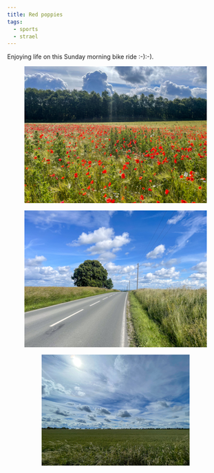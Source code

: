 ```yaml
---
title: Red poppies
tags: 
  - sports
  - strael
---
```

Enjoying life on this Sunday morning bike ride :-):-).

<figure>
<img src="/img/strael/IMG_5822.jpg">
</figure>

<figure>
<img src="/img/strael/IMG_5823.jpg"
</figure>

<figure>
<img src="/img/strael/IMG_5825.jpg"
</figure>